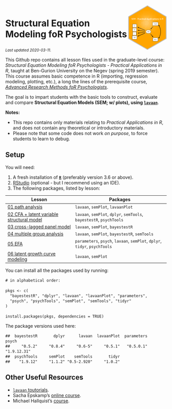 
<img src='logo/BGUHex.png' align="right" height="139" />

# Structural Equation Modeling foR Psychologists

<sub>*Last updated 2020-03-11.*</sub>

This Github repo contains all lesson files used in the graduate-level
course: *Structural Equation Modeling foR Psychologists - Practical
Applications in R*, taught at Ben-Gurion University on the Negev (spring
2019 semester). This course assumes basic competence in R (importing,
regression modeling, plotting, etc.), a long the lines of the
prerequisite course, [*Advanced Research Methods foR
Psychologists*](https://github.com/mattansb/Advanced-Research-Methods-foR-Psychologists).

The goal is to impart students with the basic tools to construct,
evaluate and compare **Structural Equation Models (SEM; w/ plots), using
[`lavaan`](http://lavaan.ugent.be/)**.

**Notes:**

  - This repo contains only materials relating to *Practical
    Applications in R*, and does not contain any theoretical or
    introductory materials.  
  - Please note that some code does not work *on purpose*, to force
    students to learn to debug.

## Setup

You will need:

1.  A fresh installation of [**`R`**](https://cran.r-project.org/)
    (preferably version 3.6 or above).
2.  [RStudio](https://www.rstudio.com/products/rstudio/download/)
    (optional - but I recommend using an IDE).
3.  The following packages, listed by lesson:

| Lesson                                                                                              | Packages                                                                   |
| --------------------------------------------------------------------------------------------------- | -------------------------------------------------------------------------- |
| [01 path analysis](/01%20path%20analysis)                                                           | `lavaan`, `semPlot`, `lavaanPlot`                                          |
| [02 CFA + latent variable structural model](/02%20CFA%20+%20latent%20variable%20structural%20model) | `lavaan`, `semPlot`, `dplyr`, `semTools`, `bayestestR`, `psychTools`       |
| [03 cross-lagged panel model](/03%20cross-lagged%20panel%20model)                                   | `lavaan`, `semPlot`, `bayestestR`                                          |
| [04 multiple group analysis](/04%20multiple%20group%20analysis)                                     | `lavaan`, `semPlot`, `bayestestR`, `semTools`                              |
| [05 EFA](/05%20EFA)                                                                                 | `parameters`, `psych`, `lavaan`, `semPlot`, `dplyr`, `tidyr`, `psychTools` |
| [06 latent growth curve modeling](/06%20latent%20growth%20curve%20modeling)                         | `lavaan`, `semPlot`                                                        |

You can install all the packages used by running:

    # in alphabetical order:

    pkgs <- c(
      "bayestestR", "dplyr", "lavaan", "lavaanPlot", "parameters",
      "psych", "psychTools", "semPlot", "semTools", "tidyr"
    )

    install.packages(pkgs, dependencies = TRUE)

The package versions used here:

    ##  bayestestR       dplyr      lavaan  lavaanPlot  parameters       psych 
    ##     "0.5.2"     "0.8.4"     "0.6-5"     "0.5.1"   "0.5.0.1" "1.9.12.31" 
    ##  psychTools     semPlot    semTools       tidyr 
    ##    "1.9.12"     "1.1.2" "0.5-2.920"     "1.0.2"

## Other Useful Resources

  - [`lavaan` toutorials](http://lavaan.ugent.be/tutorial/index.html).  
  - Sacha Epskamp’s [online course](http://sachaepskamp.com/SEM2019).  
  - Michael Hallquist’s
    [course](https://psu-psychology.github.io/psy-597-SEM/).
